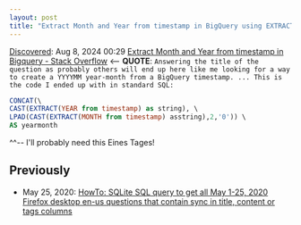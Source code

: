 ```yaml
---
layout: post
title: "Extract Month and Year from timestamp in BigQuery using EXTRACT, YEAR, MONTH, CONCAT, CAST, LPAD"
---
```

[Discovered](http://rolandtanglao.com/2020/07/29/p1-blogthis-checkvist-list-links-to-blog/): Aug 8, 2024 00:29  [Extract Month and Year from timestamp in Bigquery - Stack Overflow](https://stackoverflow.com/questions/48206963/extract-month-and-year-from-timestamp-in-bigquery) <-- **QUOTE**: `Answering the title of the question as probably others will end up here like me looking for a way to create a YYYYMM year-month from a BigQuery timestamp. ... This is the code I ended up with in standard SQL:`

```sql
CONCAT(\
CAST(EXTRACT(YEAR from timestamp) as string), \
LPAD(CAST(EXTRACT(MONTH from timestamp) asstring),2,'0')) \
AS yearmonth
```
^^-- I'll probably need this Eines Tages!
## Previously

*  May 25, 2020: [HowTo: SQLite SQL query to get all May 1-25, 2020 Firefox desktop en-us questions that contain sync in title, content or tags columns](http://rolandtanglao.com/2020/05/25/p3-sqlite-sql-query-to-get-all-questions-01may2020-25may2020-title-tag-content-contain-sync/)
